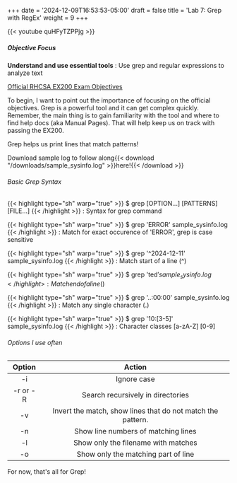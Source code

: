 
+++
date = '2024-12-09T16:53:53-05:00'
draft = false
title = 'Lab 7: Grep with RegEx'
weight = 9
+++

{{< youtube quHFyTZPPjg >}}


##### Objective Focus
**Understand and use essential tools**
: Use grep and regular expressions to analyze text

[Official RHCSA EX200 Exam Objectives](https://www.redhat.com/en/services/training/ex200-red-hat-certified-system-administrator-rhcsa-exam?section=objectives)

To begin, I want to point out the importance of focusing on the official objectives. 
Grep is a powerful tool and it can get complex quickly. 
Remember, the main thing is to gain familiarity with the tool and where to find help docs (aka Manual Pages). That will help keep us on track with passing the EX200. 

Grep helps us print lines that match patterns!

Download sample log to follow along{{< download "/downloads/sample_sysinfo.log" >}}here!{{< /download >}}


###### Basic *Grep* Syntax

{{< highlight type="sh" warp="true" >}} $ grep [OPTION...] [PATTERNS] [FILE...] {{< /highlight >}}
: Syntax for grep command 

{{< highlight type="sh" warp="true" >}} $ grep 'ERROR' sample_sysinfo.log {{< /highlight >}}
: Match for exact occurence of 'ERROR', grep is case sensitive

{{< highlight type="sh" warp="true" >}} $ grep '^2024-12-11'  sample_sysinfo.log {{< /highlight >}}
: Match start of a line (^)

{{< highlight type="sh" warp="true" >}} $ grep 'ted$' sample_sysinfo.log{{< /highlight >}}
: Match end of a line ($)

{{< highlight type="sh" warp="true" >}} $ grep '..:00:00' sample_sysinfo.log {{< /highlight >}}
: Match any single character (.)


{{< highlight type="sh" warp="true" >}} $ grep '10:[3-5]' sample_sysinfo.log {{< /highlight >}}
: Character classes [a-zA-Z] [0-9]

###### Options I use often

|Option|Action|
:----:|:----:
|-i|Ignore case|
|-r or -R| Search recursively in directories|
|-v|Invert the match, show lines that do not match the pattern.|
|-n|Show line numbers of matching lines|
|-l|Show only the filename with matches|
|-o|Show only the matching part of line|


For now, that's all for Grep!
